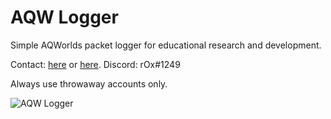 # AQW Logger
Simple AQWorlds packet logger for educational research and development.

Contact: [here](http://forum.ragezone.com/members/550384.html) or [here](https://www.mpgh.net/forum/member.php?u=104963). Discord: rOx#1249

Always use throwaway accounts only.

![AQW Logger](https://github.com/r0x/AQW-Logger/blob/master/images/preview.png?raw=true)